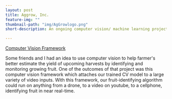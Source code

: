 ```yaml
---
layout: post
title: Aggrow, Inc.
feature-img: ""
thumbnail-path: "img/AgGrowlogo.png"
short-description: An ongoing computer vision/ machine learning project

---
```

<a href="https://github.com/bumgardnera07/ForesAI">Computer Vision Framework</a>

Some friends and I had an idea to use computer vision to help farmer's better estimate the yield of upcoming harvests by identifying and monitoring growing fruit. One of the outcomes of that project was this computer vision framework which attaches our trained CV model to a large variety of video inputs. With this framework, our fruit-identifying algorithm could run on anything from a drone, to a video on youtube, to a cellphone, identifying fruit in near real-time.  
